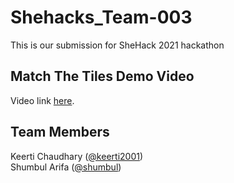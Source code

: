 # Shehacks_Team-003

This is our submission for SheHack 2021 hackathon

## Match The Tiles Demo Video
 Video link [here]().
## Team Members

Keerti Chaudhary ([@keerti2001](https://github.com/keerti2001)) <br />
Shumbul Arifa ([@shumbul](https://github.com/shumbul))
